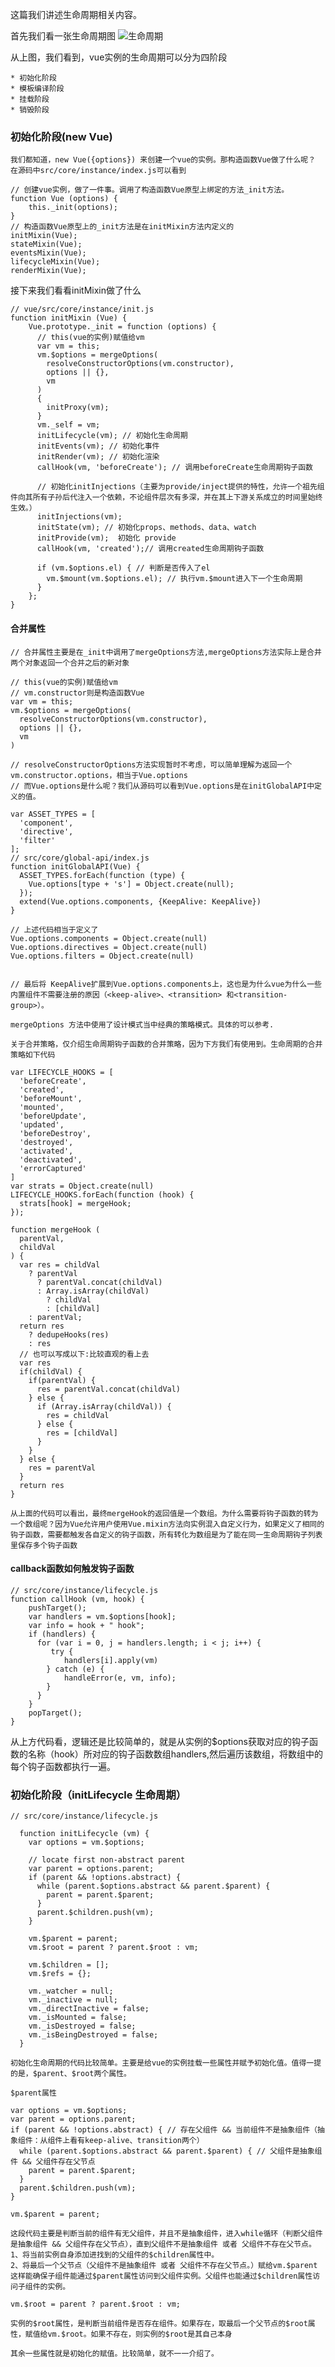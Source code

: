 这篇我们讲述生命周期相关内容。

首先我们看一张生命周期图
![生命周期](./images/生命周期.jpg)

从上图，我们看到，vue实例的生命周期可以分为四阶段

    * 初始化阶段
    * 模板编译阶段
    * 挂载阶段
    * 销毁阶段

### 初始化阶段(new Vue)

    我们都知道，new Vue({options}) 来创建一个vue的实例。那构造函数Vue做了什么呢？ 在源码中src/core/instance/index.js可以看到

```
// 创建vue实例，做了一件事。调用了构造函数Vue原型上绑定的方法_init方法。
function Vue (options) {
    this._init(options);
}
// 构造函数Vue原型上的_init方法是在initMixin方法内定义的
initMixin(Vue);
stateMixin(Vue);
eventsMixin(Vue);
lifecycleMixin(Vue);
renderMixin(Vue);

```
接下来我们看看initMixin做了什么
```
// vue/src/core/instance/init.js
function initMixin (Vue) {
    Vue.prototype._init = function (options) {
      // this(vue的实例)赋值给vm  
      var vm = this;
      vm.$options = mergeOptions(
        resolveConstructorOptions(vm.constructor),
        options || {},
        vm
      )
      {
        initProxy(vm);
      }
      vm._self = vm;
      initLifecycle(vm); // 初始化生命周期
      initEvents(vm); // 初始化事件
      initRender(vm); // 初始化渲染
      callHook(vm, 'beforeCreate'); // 调用beforeCreate生命周期钩子函数

      // 初始化initInjections（主要为provide/inject提供的特性，允许一个祖先组件向其所有子孙后代注入一个依赖，不论组件层次有多深，并在其上下游关系成立的时间里始终生效。）
      initInjections(vm);  
      initState(vm); // 初始化props、methods、data、watch
      initProvide(vm);  初始化 provide
      callHook(vm, 'created');// 调用created生命周期钩子函数

      if (vm.$options.el) { // 判断是否传入了el
        vm.$mount(vm.$options.el); // 执行vm.$mount进入下一个生命周期
      }
    };
}
```

#### 合并属性

```
// 合并属性主要是在_init中调用了mergeOptions方法,mergeOptions方法实际上是合并两个对象返回一个合并之后的新对象

// this(vue的实例)赋值给vm  
// vm.constructor则是构造函数Vue
var vm = this; 
vm.$options = mergeOptions(
  resolveConstructorOptions(vm.constructor),
  options || {},
  vm
)

// resolveConstructorOptions方法实现暂时不考虑，可以简单理解为返回一个vm.constructor.options，相当于Vue.options
// 而Vue.options是什么呢？我们从源码可以看到Vue.options是在initGlobalAPI中定义的值。

var ASSET_TYPES = [
  'component',
  'directive',
  'filter'
];
// src/core/global-api/index.js
function initGlobalAPI(Vue) {  
  ASSET_TYPES.forEach(function (type) {
    Vue.options[type + 's'] = Object.create(null);
  });
  extend(Vue.options.components, {KeepAlive: KeepAlive})
}

// 上述代码相当于定义了
Vue.options.components = Object.create(null)
Vue.options.directives = Object.create(null)
Vue.options.filters = Object.create(null)


// 最后将 KeepAlive扩展到Vue.options.components上，这也是为什么vue为什么一些内置组件不需要注册的原因（<keep-alive>、<transition> 和<transition-group>）。

```

    mergeOptions 方法中使用了设计模式当中经典的策略模式。具体的可以参考.

    关于合并策略，仅介绍生命周期钩子函数的合并策略，因为下方我们有使用到。生命周期的合并策略如下代码

```
var LIFECYCLE_HOOKS = [
  'beforeCreate',
  'created',
  'beforeMount',
  'mounted',
  'beforeUpdate',
  'updated',
  'beforeDestroy',
  'destroyed',
  'activated',
  'deactivated',
  'errorCaptured'
]
var strats = Object.create(null)
LIFECYCLE_HOOKS.forEach(function (hook) {
  strats[hook] = mergeHook;
});

function mergeHook (
  parentVal,
  childVal
) {
  var res = childVal
    ? parentVal
      ? parentVal.concat(childVal)
      : Array.isArray(childVal)
        ? childVal
        : [childVal]
    : parentVal;
  return res
    ? dedupeHooks(res)
    : res
  // 也可以写成以下:比较直观的看上去
  var res
  if(childVal) {
    if(parentVal) {
      res = parentVal.concat(childVal)
    } else {
      if (Array.isArray(childVal)) {
        res = childVal
      } else {
        res = [childVal]
      }
    }
  } else {
    res = parentVal
  }
  return res
}
```

    从上面的代码可以看出，最终mergeHook的返回值是一个数组。为什么需要将钩子函数的转为一个数组呢？因为Vue允许用户使用Vue.mixin方法向实例混入自定义行为，如果定义了相同的钩子函数，需要都触发各自定义的钩子函数，所有转化为数组是为了能在同一生命周期钩子列表里保存多个钩子函数

#### callback函数如何触发钩子函数

```
// src/core/instance/lifecycle.js
function callHook (vm, hook) {
    pushTarget();
    var handlers = vm.$options[hook];
    var info = hook + " hook";
    if (handlers) {
      for (var i = 0, j = handlers.length; i < j; i++) {
         try {
            handlers[i].apply(vm)
        } catch (e) {
            handleError(e, vm, info);
        }
      }
    }
    popTarget();
}
```
从上方代码看，逻辑还是比较简单的，就是从实例的$options获取对应的钩子函数的名称（hook）所对应的钩子函数数组handlers,然后遍历该数组，将数组中的每个钩子函数都执行一遍。


### 初始化阶段（initLifecycle 生命周期）

```
// src/core/instance/lifecycle.js

  function initLifecycle (vm) {
    var options = vm.$options;

    // locate first non-abstract parent
    var parent = options.parent;
    if (parent && !options.abstract) {
      while (parent.$options.abstract && parent.$parent) {
        parent = parent.$parent;
      }
      parent.$children.push(vm);
    }

    vm.$parent = parent;
    vm.$root = parent ? parent.$root : vm;

    vm.$children = [];
    vm.$refs = {};

    vm._watcher = null;
    vm._inactive = null;
    vm._directInactive = false;
    vm._isMounted = false;
    vm._isDestroyed = false;
    vm._isBeingDestroyed = false;
  }
```

    初始化生命周期的代码比较简单。主要是给vue的实例挂载一些属性并赋予初始化值。值得一提的是，$parent、$root两个属性。

    $parent属性

```
var options = vm.$options;
var parent = options.parent;
if (parent && !options.abstract) { // 存在父组件 && 当前组件不是抽象组件（抽象组件：从组件上看有keep-alive、transition两个）
  while (parent.$options.abstract && parent.$parent) { // 父组件是抽象组件 && 父组件存在父节点
    parent = parent.$parent;
  }
  parent.$children.push(vm);
}

vm.$parent = parent;
```
    这段代码主要是判断当前的组件有无父组件，并且不是抽象组件，进入while循环（判断父组件是抽象组件 && 父组件存在父节点），直到父组件不是抽象组件 或者 父组件不存在父节点。
    1、将当前实例自身添加进找到的父组件的$children属性中。
    2、将最后一个父节点（父组件不是抽象组件 或者 父组件不存在父节点。）赋给vm.$parent
    这样能确保子组件能通过$parent属性访问到父组件实例。父组件也能通过$children属性访问子组件的实例。

```
vm.$root = parent ? parent.$root : vm;
```

    实例的$root属性，是判断当前组件是否存在组件。如果存在，取最后一个父节点的$root属性，赋值给vm.$root。如果不存在，则实例的$root是其自己本身

    其余一些属性就是初始化的赋值。比较简单，就不一一介绍了。